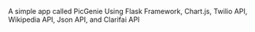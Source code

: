 A simple app called PicGenie
Using Flask Framework, Chart.js, Twilio API, Wikipedia API, Json API, and Clarifai API

